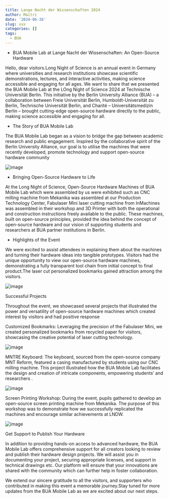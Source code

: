 ```yaml
---
title: Lange Nacht der Wissenschaften 2024
author: Maitri
date: '2024-06-26'
slug: xxx
categories: []
tags:
  - BUA
---
```


* BUA Mobile Lab at Lange Nacht der Wissenschaften: An Open-Source Hardware

Hello, dear visitors.Long Night of Science is an annual event in Germany where universities and research institutions showcase scientific demonstrations, lectures, and interactive activities, making science accessible and engaging for all ages. We want to share that we presented the BUA Mobile Lab at the LOng Night of Science 2024 at Technische Universität Berlin. This initiative by the Berlin University Alliance (BUA) – a collaboration between Freie Universität Berlin, Humboldt-Universität zu Berlin, Technische Universität Berlin, and Charité – Universitätsmedizin Berlin – brought cutting-edge open-source hardware directly to the public, making science accessible and engaging for all.


* The Story of BUA Mobile Lab

The BUA Mobile Lab began as a vision to bridge the gap between academic research and public engagement. Inspired by the collaborative spirit of the Berlin University Alliance, our goal is to utilise the machines that were recently developed, promote technology and support open-source hardware community


![image](https://github.com/open-make/openmakewebsite/assets/161837980/0d132fd2-b197-4988-88cd-35eb38d1430b)


* Bringing Open-Source Hardware to Life

At the Long Night of Science, Open-Source Hardware Machines of BUA Mobile Lab which were assembled by us were exhibited such as CNC milling machine from Mekanika was assembled at our Production Technology Center, Fabulaser Mini laser cutting machine from InMachines was assembled in their workshop and 3D Printer with both the operational and construction instructions freely available to the public. These machines, built on open-source principles, provided the idea behind the concept of open-source hardware and our vision of supporting students and researchers at BUA partner institutions in Berlin.


* Highlights of the Event

We were excited to assist attendees in explaining them about the machines and turning their hardware ideas into tangible prototypes. Visitors had the unique opportunity to view our open-source hardware machines, demonstrating a fully transparent tool chain from initial concept to final product.The laser cut personalized bookmarks gained attraction among the visitors.

![image](https://github.com/open-make/openmakewebsite/assets/161837980/3582ba6c-3b7e-40be-98f9-8e89b703d46d)


Successful Projects

Throughout the event, we showcased several projects that illustrated the power and versatility of open-source hardware machines which created interest by visitors and had positive response

Customized Bookmarks: Leveraging the precision of the Fabulaser Mini, we created personalized bookmarks from recycled paper for visitors, showcasing the creative potential of laser cutting technology.

![image](https://github.com/open-make/openmakewebsite/assets/161837980/4235b768-16c2-480f-a35d-d341d70b1811)


MNTRE Keyboard: The keyboard, sourced from the open-source company MNT Reform, featured a casing manufactured by students using our CNC milling machine. This project illustrated how the BUA Mobile Lab facilitates the design and creation of intricate components, empowering students’ and researchers .

![image](https://github.com/open-make/openmakewebsite/assets/161837980/7c284f40-26b6-4430-8158-13febef163cd)


Screen Printing Workshop: During the event, pupils gathered to develop an open-source screen printing machine from Mekanika. The purpose of this workshop was to demonstrate how we successfully replicated the machines and encourage similar achievements at LNDW.

![image](https://github.com/open-make/openmakewebsite/assets/161837980/5a7ca432-d9b3-4e47-968c-7c77136fd605)


Get Support to Publish Your Hardware


In addition to providing hands-on access to advanced hardware, the BUA Mobile Lab offers comprehensive support for all creators looking to review and publish their hardware design projects. We will assist you in documenting your project, securing appropriate licenses, and support in technical drawings etc. Our platform will ensure that your innovations are shared with the community which can further help in foster collaboration.

We extend our sincere gratitude to all the visitors, and supporters who contributed in making this event a memorable journey.Stay tuned for more updates from the BUA Mobile Lab as we are excited about our next steps.
